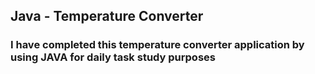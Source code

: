 <h2>Java - Temperature Converter</h2>
<h3>I have completed this temperature converter application by using JAVA for daily task study purposes</h3>
